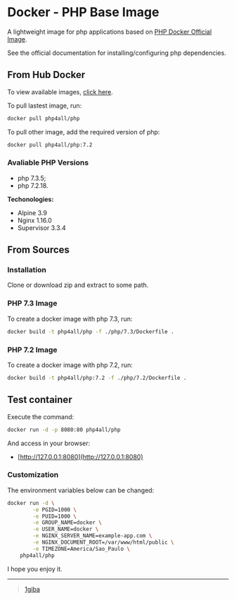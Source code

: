 # Docker - PHP Base Image

A lightweight image for php applications based on [PHP Docker Official Image](https://hub.docker.com/_/php).

See the official documentation for installing/configuring php dependencies.

## From Hub Docker

To view available images, [click here](https://hub.docker.com/r/php4all/php).

To pull lastest image, run:

```sh
docker pull php4all/php
```

To pull other image, add the required version of php:

```sh
docker pull php4all/php:7.2
```

### Avaliable PHP Versions

* php 7.3.5;
* php 7.2.18.

**Techonologies:**

* Alpine 3.9
* Nginx 1.16.0
* Supervisor 3.3.4

## From Sources

### Installation

Clone or download zip and extract to some path.

### PHP 7.3 Image

To create a docker image with php 7.3, run:

```sh
docker build -t php4all/php -f ./php/7.3/Dockerfile .
```

### PHP 7.2 Image

To create a docker image with php 7.2, run:

```sh
docker build -t php4all/php:7.2 -f ./php/7.2/Dockerfile .
```

## Test container

Execute the command:

```sh
docker run -d -p 8080:80 php4all/php
```

And access in your browser:

* [http://127.0.0.1:8080](http://127.0.0.1:8080)

### Customization

The environment variables below can be changed:

```sh
docker run -d \
        -e PGID=1000 \
        -e PUID=1000 \
        -e GROUP_NAME=docker \
        -e USER_NAME=docker \
        -e NGINX_SERVER_NAME=example-app.com \
        -e NGINX_DOCUMENT_ROOT=/var/www/html/public \
        -e TIMEZONE=America/Sao_Paulo \
    php4all/php
```

I hope you enjoy it.

---

> [1giba](https://github.com/1giba/docker-php)